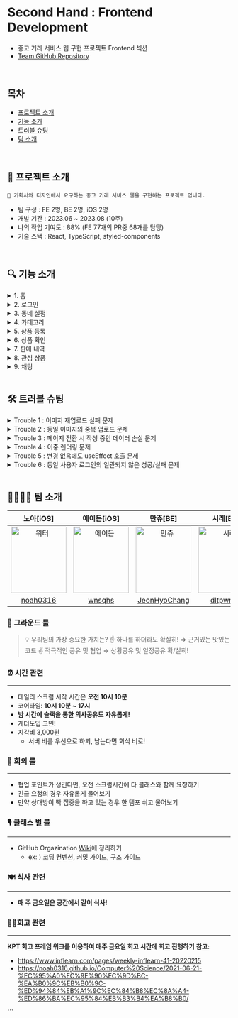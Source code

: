 # Second Hand : Frontend Development

- 중고 거래 서비스 웹 구현 프로젝트 Frontend 섹션
- [Team GitHub Repository](https://github.com/masters2023-2nd-project-03/second-hand)

<br>

## 목차

- [프로젝트 소개](#👋-프로젝트-소개)
- [기능 소개](#🔍-기능-소개)
- [트러블 슈팅](#🛠️-트러블-슈팅)
- [팀 소개](#👨‍👨‍👦‍👦-팀-소개)

<br>

## 👋 프로젝트 소개

```
🎯 기획서와 디자인에서 요구하는 중고 거래 서비스 웹을 구현하는 프로젝트 입니다.
```

- 팀 구성 : FE 2명, BE 2명, iOS 2명
- 개발 기간 : 2023.06 ~ 2023.08 (10주)
- 나의 작업 기여도 : 88% (FE 77개의 PR중 68개를 담당)
- 기술 스택 : React, TypeScript, styled-components

<br>

## 🔍 기능 소개

<details>
  <summary>1. 홈</summary>
  <img src="https://velog.velcdn.com/images/sarang_daddy/post/133c57fc-13a3-4284-818f-227279aab471/image.png" width="70%">
</details>

<details>
  <summary>2. 로그인</summary>
  <img src="https://velog.velcdn.com/images/sarang_daddy/post/3b67d83b-fbd4-446b-a75d-acf78ee5a6ab/image.png" width="70%">
</details>

<details>
  <summary>3. 동네 설정</summary>
  <img src="https://velog.velcdn.com/images/sarang_daddy/post/6614e3a6-d796-436e-bd23-06ffc02e462a/image.png" width="70%">
  <img src="https://velog.velcdn.com/images/sarang_daddy/post/8581ea3b-7c01-49bf-8fd6-ff3203ccc03b/image.png" width="70%">
</details>

<details>
  <summary>4. 카테고리</summary>
  <img src="https://velog.velcdn.com/images/sarang_daddy/post/c2b8a938-2a5f-4702-88a7-a849b6cb925e/image.png" width="70%">
</details>

<details>
  <summary>5. 상품 등록</summary>
  <img src="https://velog.velcdn.com/images/sarang_daddy/post/de909834-d783-45ae-b764-867cc6646327/image.png" width="70%">
</details>

<details>
  <summary>6. 상품 확인</summary>
  <img src="https://velog.velcdn.com/images/sarang_daddy/post/c650477b-ce58-4a04-aca0-ff948f5ea92d/image.png" width="70%">
  <img src="https://velog.velcdn.com/images/sarang_daddy/post/64a51fec-09e1-4906-a23f-41e1a115d9df/image.png" width="70%">
  <img src="https://velog.velcdn.com/images/sarang_daddy/post/09ed0872-ce48-4107-9ff8-1591abd416dd/image.png" width="70%">
  <img src="https://velog.velcdn.com/images/sarang_daddy/post/b2707cf4-f4f5-400d-a6a8-eeb1a2b76210/image.png" width="70%">
</details>

<details>
  <summary>7. 판매 내역</summary>
  <img src="https://velog.velcdn.com/images/sarang_daddy/post/9ae69d9e-cd84-48c1-aa5f-2425f8351799/image.png" width="70%">
  <img src="https://velog.velcdn.com/images/sarang_daddy/post/e2bb3951-8e43-4462-ab3b-5da8e1f8f5e3/image.png" width="70%">
  <img src="https://velog.velcdn.com/images/sarang_daddy/post/ee05ae7a-fdf3-4418-b000-5e490ea6b7c3/image.png" width="70%">
</details>

<details>
  <summary>8. 관심 상품</summary>
  <img src="https://velog.velcdn.com/images/sarang_daddy/post/2e94c77a-ccea-44de-88f2-190b7e817f0b/image.png" width="70%">
</details>

<details>
  <summary>9. 채팅</summary>
  <img src="https://velog.velcdn.com/images/sarang_daddy/post/f736c830-bc88-46f5-95da-2230ebc16124/image.png" width="70%">
</details>

<br>

## 🛠️ 트러블 슈팅

<details>
  <summary>Trouble 1 : 이미지 재업로드 실패 문제</summary>

## 👿 Problem

- 첨부 이미지를 삭제 후 동일 이미지를 다시 첨부하면 동작되지 않는 문제가 발생

  <img src="https://velog.velcdn.com/images/sarang_daddy/post/69b1ce5a-0be1-41bd-8e10-ace05fae47fc/image.gif" width="30%">

## 🧐 원인 파악

- input 태그를 통해 파일을 입력받을 때 onChange 이벤트를 통해 받게 된다.
- onChange는 실질적인 데이터가 바뀔때만 반응하므로 기존의 파일을 다시 업로드하면 작동하지 않는다.
- 때문에, onChange 이벤트를 통해 데이터를 등록 후, value 값을 reset 해주어야 한다.

## 😋 Solution

- event.target.value값을 reset 하여 문제 해결

  ```tsx
  const handleUploadImage = (event: ChangeEvent<HTMLInputElement>) => {
    const files = Array.from(event.target.files || []);

    // 중략

    event.target.value = "";
  };
  ```

</details>

<details>
  <summary>Trouble 2 : 동일 이미지의 중복 업로드 문제</summary>

## 👿 Problem

- 동일한 이미지 파일이 업로드 되는 문제 발생

  <img src="https://velog.velcdn.com/images/sarang_daddy/post/aa374c64-e1dd-481c-b0b4-3e703d04b868/image.gif" width="30%">

## 🧐 원인 파악

- Trouble 1의 문제 해결 단계에서 업로드 데이터 값을 초기화 했기 때문에 중복으로 업로드 되는 문제 발생

## 😋 Solution

- 동일한 데이터의 업로드를 막아주는 로직 추가가 필요
- 업로드 이미지는 `URL.createObjectURL()`값으로 등록되는데 reset으로 중복 처리에 사용 불가
- 동일한 이미지 파일인지 구분을 위해 file.name, file.size값을 적용

  ```tsx
  const handleUploadImage = (event: ChangeEvent<HTMLInputElement>) => {
    const files = Array.from(event.target.files || []);

    // 중략

    // 동일한 이미지 파일인지 구분하기 위해 file.name, file.size 값 추가
    files.forEach((file) => {
      const imageUrl = URL.createObjectURL(file);
      const id = uuidv4();
      const fileName = file.name;
      const fileSize = file.size;

      // 중복 체크 로직 추가
      const isDuplicate = uploadedImages.some(
        (image) => image.fileName === file.name && image.fileSize === file.size
      );

      if (!isDuplicate) {
        const newUploadedImage: UploadedImageType = {
          id,
          imageUrl,
          fileName,
          fileSize,
        };

        setUploadedImages((prevImages) => [...prevImages, newUploadedImage]);
      }
    });
    event.target.value = "";
  };
  ```

</details>

<details>
  <summary>Trouble 3 : 페이지 전환 시 작성 중인 데이터 손실 문제</summary>

## 👿 Problem

- 상품 등록 페이지에서 다른 페이지로 이동 후 돌아오면 작성했던 내용이 모두 사라지는 문제가 발생

  <img src="https://velog.velcdn.com/images/sarang_daddy/post/ab2762b1-ee48-458e-bee1-d8112836b4a9/image.gif" width="30%">

## 🧐 원인 파악

- React는 페이지 이동시 현재 페이지의 컴포넌트가 언마운트 되고, 새로운 페이지의 컴포넌트가 마운트 된다.
- 언마운트 과정에서 컴포넌트의 상태는 메모리에서 해제된다.
- 다시 이전 페이지로 돌아오더라도 해당 페이지의 컴포넌트는 다시 마운트 되기에 초기상태로 시작된다.

## 😋 Solution

- 본 프로젝트에서는 전역 상태 관리 라이브러리를 사용하지 않고 있기에 언마운트 때 해제되는 상태를 보존하기 위해서는 `로컬스토리지`나 `세션스토리지` 같은 클라이언트 측 저장소를 사용해야 한다.
- 브라우저를 실수로 닫아도 데이터가 유지될 수 있도록 로컬스토리지를 활용해서 해결해보자.

### 로컬스토리지 데이터 불러오기

- 상품 등록 최상위 컴포넌트에서 상태(postObject)를 관리한다.
- 마운트 되었을때 로컬스토리지에 저장된 값이 존재한다면 불러온다.

  ```tsx
  const storedPostObject = localStorage.getItem("postObject");

  // 최상위 컴포넌트에서 관리되고 있는 상태 postObject
  const [postObject, setPostObject] = useState<PostObjectType>(
    storedPostObject ? JSON.parse(storedPostObject) : initialPostObject
  );
  ```

- 상품 등록이 완료된다면 로컬스토리지에 저장된 값을 제거해야한다.

  ```tsx
  const handleUploadComplete = async () => {
    // 중략

    await postProducts(formData, accessToken);
    localStorage.removeItem("postObject");
    navigation(-1);
  };
  ```

### 로컬스토리지에 데이터 저장하기

- 상품등록 컴포넌트가 언마운트 되더라도 로컬스토리지에 데이터 값을 저장하여 보존할 수 있다.
- 하위 컴포넌트들에서 입력되는 데이터값들을 로컬스토리지에 저장 해준다.

  ```tsx
  const { title, price, content, categoryId, locationId, files } = postObject;

  useEffect(() => {
    const postObjectToStore = {
      title,
      price,
      content,
      categoryId,
      locationId,
      files,
    };
    localStorage.setItem("postObject", JSON.stringify(postObjectToStore));
  }, [title, price, content, categoryId, locationId, files]);
  ```

### 해결 UI

<img src="https://velog.velcdn.com/images/sarang_daddy/post/17440c5e-cd36-40b5-81ac-2d2b66f43325/image.gif" width="30%">

</details>

<details>
  <summary>Trouble 4 : 이중 렌더링 문제</summary>

## 👿 Problem

- 상품등록의 자식컴포넌트들에서 두번의 리렌더링이 발생되고 있다. (`strict mode` 활성화 중)

  <img src="https://velog.velcdn.com/images/sarang_daddy/post/26b2bbad-eb84-4424-ac02-267ef7795c81/image.png" width="70%">

## 🧐 원인 파악

- Trouble 3과 이어지는 과정으로 상품등록의 입력 컴포넌트들(자식)은 postObject를 전달 받고 있다.
- postObject에 존재하는 데이터가 있다면 초기값으로 셋팅하기 위해 useEffect를 사용함이 원인이다.

  ```tsx
  const { postObject, setPostObject } = useContext(postSalesItemContext);
  const [inputComment, setInputComment] = useState<string | null>(null);

  useEffect(() => {
    if (postObject.content) {
      const storedContent = postObject.content;
      setInputComment(storedContent);
    }
  }, []);
  ```

- 사용자 입력으로 postObject가 변경되면 부모 컴포넌트로 부터 변경된 props가 전달되면서 렌더링이 일어난다. (1번)
- 렌더링 후 useEffect가 호출되면서 렌더링이 일어난다. (2번)
- 보존 데이터를 업데이트 하기 위한 용도로 useEffect를 사용한 문제다.

## 😋 Solution

- **렌더링을 위해 데이터를 변환하는 경우 useEffect는 필요하지 않다.**
- 부모 컴포넌트로부터 전달 받은 props를 자식 컴포넌트 초기값으로 설정한다.
  ```tsx
  const [inputComment, setInputComment] = useState<string | null>(
    postObject.content ? postObject.content : null
  );
  ```
- 부모 컴포넌트에서 localStorage에 값을 보존하기 위한 useEffect를 제외한 모든 자식 컴포넌트들의 useEffect를 제거한다.
- 두 번씩 일어나던 렌더링 해결.

  <img src="https://velog.velcdn.com/images/sarang_daddy/post/c2ee1195-cf97-4bf3-9051-786d2f2e5b3b/image.png" width="70%">

- 수정 내용 성능 테스트 결과 사용자가 체감 하기에는 미비한 수치지만 개선됨을 확인할 수 있다.

  <img src="https://velog.velcdn.com/images/sarang_daddy/post/56e2e929-767a-4716-81a4-a2ca1eaa7be4/image.png" width="70%">

</details>

<details>
  <summary>Trouble 5 : 변경 없음에도 useEffect 호출 문제</summary>

## 👿 Problem

- 변경내용이 없는 경우에도 useEffect가 호출되는 문제 발견

  ![](https://velog.velcdn.com/images/sarang_daddy/post/fff0682d-753b-484d-abc1-1e672268a308/image.gif)

## 🧐 원인 파악

- 의존성 배열에 객체를 두었기 때문에 발생하는 문제
- **자바스크립트의 객체는 평가될 때마다 새로운 객체를 생성한다.**
  ```tsx
  useEffect(() => {
    const postObjectToStore = { ...postObject };
    localStorage.setItem("postObject", JSON.stringify(postObjectToStore));
    console.log("변경사항 렌더링 체크");
  }, [postObject]);
  ```

## 😋 Solution

- 의존성 배열에서 객체를 제거한다.
- useEffect 외부에서 `객체의 원시값`을 읽어준다.
- useEffect 의존성 배열에서 `원시값`을 비교한다.

  ```tsx
  const { title, price, content, categoryId, locationId, files } = postObject;

  useEffect(() => {
    const postObjectToStore = {
      title,
      price,
      content,
      categoryId,
      locationId,
      files,
    };
    localStorage.setItem("postObject", JSON.stringify(postObjectToStore));
    console.log("렌더링 체크");
  }, [title, price, content, categoryId, locationId, files]);
  ```

</details>
<details>
  <summary>Trouble 6 : 동일 사용자 로그인의 일관되지 않은 성공/실패 문제</summary>

## Trouble 6: 동일 사용자 로그인 시도에 대한 불일치 문제

## 👿 Problem

- 동일한 사용자로 로그인을 시도하면 성공하는 경우도 있고 실패하는 경우도 발생

  <img src="https://velog.velcdn.com/images/sarang_daddy/post/56a2870a-b1c4-4020-843d-7ac41f05f81a/image.gif" width="30%">

## 🧐 원인 파악

- 개발자 도구 네트워크를 확인하니 로그인 요청이 **_두 번_** 발생하고 있다.
  <img src="https://velog.velcdn.com/images/sarang_daddy/post/b03a7797-d7e4-41ba-80a6-19b78349b016/image.png" width="70%">
- 요청이 두 번 발생하기에 잘못된 인증코드가 서버로 가는 경우가 발생
- `엄격모드`는 컴포넌트의 부수효과를 두 번 호출한다.
- 이는 상용 환경에서는 발생하지 않는 문제이지만, 엄격모드를 제거한다면 개발 단계에서 잠재적 문제를 발견하기 어렵다.
- useEffect에 `클립업` 함수를 추가해서 두 번째 요청을 무시하도록 해야한다.

## 😋 Solution

### 로그인 로직 점검

#### 1. 사용자에게 GitHub 로그인을 제안

- 웹에서 "GitHub으로 로그인" 버튼 제공
- 사용자 로그인 버튼 클릭

#### 2. 사용자를 GitHub 인증 페이지로 리다이렉트

- GitHub의 OAuth 인증 페이지로 리다이렉트

#### 3. 사용자 인증 및 권한 부여

- 사용자는 GitHub에 로그인하고 애플리케이션에 필요한 권한 부여

#### 4. GitHub에서 웹으로 리다이렉트

- 인증 및 권한 부여가 성공하면 GitHub는 사용자를 웹으로 다시 리다이렉트
- **_인증 코드(AUTHORIZATION_CODE)가 URL의 쿼리 파라미터로 전달_**

#### 5. 서버로 AUTHORIZATION_CODE와 함께 로그인 요청

- 리다이렉트 되면서 클라이언트에서 서버측으로 AUTHORIZATION_CODE 코드와 함께 로그인 요청
- 서버는 AUTHORIZATION_CODE코드와 "client_secret"을 함께 GitHub OAuth 서버로 전송하여 액세스 토큰 획득

#### 6. 액세스 토큰을 이용하여 사용자 정보 조회

- 서버는 액세스 토큰을 이용하여 GitHub API를 통해 사용자 정보를 가져온다
- 사용자 정보가 "신규" 회원인지 "기존회원" 인지 서버에서 판단하고 클라이언트에게 응답

#### 7. 서버 응답으로 회원가입 or 로그인 진행

- 서버로 부터 "응답"과 함께 JWT을 받는다
- 응답이 "신규" 이면 JWT로 회원가입 진행
- 응답이 "기존회원" 결과를 받으면 JWT로 로그인 진행

### `[5번]` 서버로 로그인 요청에서 디버깅

```tsx
const Callback = () => {
  const searchParams = new URLSearchParams(window.location.search);
  const code = searchParams.get(AUTHORIZATION_CODE);
  const { data } = useAsync(() => postLogin(code));
  const { handleLogin } = useAuthContext();
  const navigate = useNavigate();

  useEffect(() => {
    if (data?.status === 'FORBIDDEN') {
      const { nickname, profileUrl, oauthId } = data.data;
      navigate(
        `${REGISTER}?nickname=${nickname}&profileUrl=${profileUrl}&oauthId=${oauthId}`,
      );
    }

    if (data?.status === 'OK') {
      const { jwt } = data.data;
      handleLogin(jwt);
      navigate(HOME);
    }
  }, [data]);

  return (
  // 중략
```

- `const { data } = useAsync(() => postLogin(code))`이 원인으로 판단

```tsx
function useAsync<T>(
 // 중략

  const fetchData = async (): Promise<void> => {
    dispatch({ type: 'LOADING' });
    try {
      const response: AxiosResponse<T> = await callback();
      dispatch({ type: 'SUCCESS', data: response.data });
    } catch (e) {
      dispatch({ type: 'ERROR', error: e as AxiosError });
    }
  };

  useEffect(() => {
    if (skip) return;
    fetchData();
  }, deps);

// 중략
}
```

- 두 번째 로그인 요청에서는 `fetchData()`가 호출되지 않도록 `클립업` 함수를 추가한다.

```tsx
let ignore = false;

useEffect(() => {
  if (skip) return;

  if (!ignore) {
    fetchData();
  }
  return () => {
    ignore = true;
  };
}, deps);
```

- `fetchData()`는 `ignore`이 false 인 경우(첫 요청)에만 호출된다.
- `엄격모드`로 useEffect가 재실행될 때는 `ignore`이 true가 되어 두 번째 `fetchData()`호출을 방지한다.
  <img src="https://velog.velcdn.com/images/sarang_daddy/post/0348f935-4a80-4e01-8fe2-59bb49235d46/image.png" width="70%">
- `엄격모드` 활성화 환경에서도 한 번의 요청만 처리되도록 수정하여 문제 해결

</details>

</br>

## 👨‍👨‍👦‍👦 팀 소개

|                                              노아[iOS]                                               |                                               에이든[iOS]                                               |                                               만쥬[BE]                                               |                                               시레[BE]                                               |                                               사랑대디[FE]                                                |                                               시저[FE]                                               |
| :--------------------------------------------------------------------------------------------------: | :-----------------------------------------------------------------------------------------------------: | :--------------------------------------------------------------------------------------------------: | :--------------------------------------------------------------------------------------------------: | :-------------------------------------------------------------------------------------------------------: | :--------------------------------------------------------------------------------------------------: |
| <img src="https://avatars.githubusercontent.com/u/63908856?v=4" alt="워터" width="125" height="150"> | <img src="https://avatars.githubusercontent.com/u/115064144?v=4" alt="에이든" width="125" height="150"> | <img src="https://avatars.githubusercontent.com/u/20828490?v=4" alt="만쥬" width="125" height="150"> | <img src="https://avatars.githubusercontent.com/u/80495427?v=4" alt="시레" width="125" height="150"> | <img src="https://avatars.githubusercontent.com/u/109648042?v=4" alt="사랑대디" width="125" height="150"> | <img src="https://avatars.githubusercontent.com/u/76683390?v=4" alt="시저" width="125" height="150"> |
|                               [noah0316](https://github.com/noah0316)                                |                                   [wnsqhs](https://github.com/wnsqhs)                                   |                           [JeonHyoChang](https://github.com/JeonHyoChang)                            |                               [dltpwns0](https://github.com/dltpwns0)                                |                               [sarangdaddy](https://github.com/sarangdaddy)                               |                              [zlx454545](https://github.com/zlx454545)                               |

### 🤝 그라운드 룰

> 💡 우리팀의 가장 중요한 가치는?
> ☝️ 하나를 하더라도 확실히! ⇒ 근거있는 맛있는 코드
> ✌️ 적극적인 공유 및 협업 ⇒ 상황공유 및 일정공유 확/실히!

### ⏰ 시간 관련

---

- 데일리 스크럼 시작 시간은 **오전 10시 10분**
- 코어타임: **10시 10분 ~ 17시**
- **밤 시간에 슬랙을 통한 의사공유도 자유롭게!**
- 게더도입 고민!
- 지각비 3,000원
  - 서버 비를 우선으로 하되, 남는다면 회식 비로!

### 🔨 회의 룰

---

- 협업 포인트가 생긴다면, 오전 스크럼시간에 타 클래스와 함께 요청하기
- 긴급 요청의 경우 자유롭게 물어보기
- 만약 상대방이 빡 집중을 하고 있는 경우 한 템포 쉬고 물어보기

### 🎙️ 클래스 별 룰

---

- GitHub Orgazination [Wiki](https://github.com/masters2023-2nd-project-03/second-hand/wiki)에 정리하기
  - ex: ) 코딩 컨벤션, 커밋 가이드, 구조 가이드

### 🍽️ 식사 관련

---

- **매 주 금요일은 공간에서 같이 식사!**

### 👮‍♀️회고 관련

---

**KPT 회고 프레임 워크를 이용하여 매주 금요일 회고 시간에 회고 진행하기** **참고:**

- https://www.inflearn.com/pages/weekly-inflearn-41-20220215
- https://noah0316.github.io/Computer%20Science/2021-06-21-%EC%95%A0%EC%9E%90%EC%9D%BC-%EA%B0%9C%EB%B0%9C-%ED%94%84%EB%A1%9C%EC%84%B8%EC%8A%A4-%ED%86%BA%EC%95%84%EB%B3%B4%EA%B8%B0/

</p>
```

